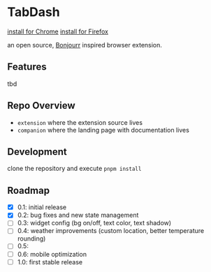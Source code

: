 # TabDash

[install for Chrome]() [install for Firefox]()

an open source, [Bonjourr]() inspired browser extension.

## Features

tbd

## Repo Overview

- `extension` where the extension source lives
- `companion` where the landing page with documentation lives

## Development

clone the repository and execute `pnpm install`

## Roadmap

- [x] 0.1: initial release
- [x] 0.2: bug fixes and new state management 
- [ ] 0.3: widget config (bg on/off, text color, text shadow)
- [ ] 0.4: weather improvements (custom location, better temperature rounding)
- [ ] 0.5: 
- [ ] 0.6: mobile optimization
- [ ] 1.0: first stable release